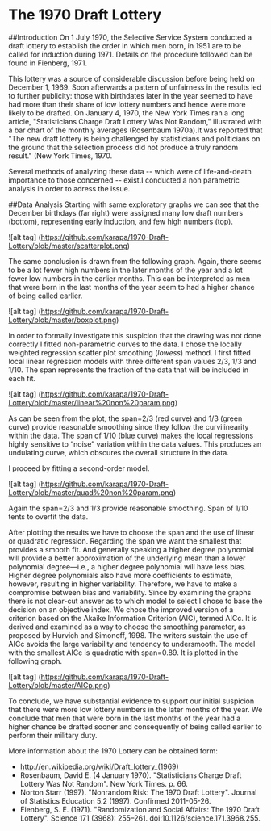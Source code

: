 # The 1970 Draft Lottery

##Introduction 
On 1 July 1970, the Selective Service System conducted a draft lottery to establish the order in which men born, in 1951 are to be called for induction during 1971. Details on the procedure followed can be found in Fienberg, 1971.

This lottery was a source of considerable discussion before being held on December 1, 1969. Soon afterwards a pattern of unfairness in the results led to further publicity: those with birthdates later in the year seemed to have had more than their share of low lottery numbers and hence were more likely to be drafted. On January 4, 1970, the New York Times ran a long article, "Statisticians Charge Draft Lottery Was Not Random," illustrated with a bar chart of the monthly averages (Rosenbaum 1970a).It was reported that "The new draft lottery is being challenged by statisticians and politicians on the ground that the selection process did not produce a truly random result." (New York Times, 1970. 

Several methods of analyzing these data -- which were of life-and-death importance to those concerned -- exist.I conducted a non parametric analysis in order to adress the issue. 

##Data Analysis
Starting with same exploratory graphs we can see that the December birthdays (far right) were assigned many low draft numbers (bottom), representing early induction, and few high numbers (top).

![alt tag] (https://github.com/karapa/1970-Draft-Lottery/blob/master/scatterplot.png)

The same conclusion is drawn from the following graph. Again, there seems to be a lot fewer high numbers in the later months of the year and a lot fewer low numbers in the earlier months. This can be interpreted as men that were born in the last months of the year seem to had a higher chance of being called earlier.

![alt tag] (https://github.com/karapa/1970-Draft-Lottery/blob/master/boxplot.png)

In order to formally investigate this suspicion that the drawing was not done correctly I fitted non-parametric
curves to the data. I chose the locally weighted regression scatter plot smoothing (*lowess*) method.
I first fitted local linear regression models with three different span values 2/3, 1/3 and 1/10. The span
represents the fraction of the data that will be included in each fit. 

![alt tag] (https://github.com/karapa/1970-Draft-Lottery/blob/master/linear%20non%20param.png)

As can be seen from the plot, the span=2/3 (red curve) and 1/3 (green curve) provide reasonable smoothing
since they follow the curvilinearity within the data. The span of 1/10 (blue curve) makes the local regressions
highly sensitive to “noise” variation within the data values. This produces an undulating curve, which
obscures the overall structure in the data.

I proceed by fitting a second-order model. 

![alt tag] (https://github.com/karapa/1970-Draft-Lottery/blob/master/quad%20non%20param.png)

Again the span=2/3 and 1/3 provide reasonable smoothing. Span of 1/10 tents to overfit the data.

After plotting the results we have to choose the span and the use of linear or quadratic regression. Regarding
the span we want the smallest that provides a smooth fit. And generally speaking a higher degree polynomial
will provide a better approximation of the underlying mean than a lower polynomial degree—i.e., a higher
degree polynomial will have less bias. Higher degree polynomials also have more coefficients to estimate,
however, resulting in higher variability. Therefore, we have to make a compromise between bias and
variability. Since by examining the graphs there is not clear-cut answer as to which model to select I chose
to base the decision on an objective index. We chose the improved version of a criterion based on the Akaike
Information Criterion (AIC), termed AICc. It is derived and examined as a way to choose the smoothing
parameter, as proposed by Hurvich and Simonoff, 1998. The writers sustain the use of AICc avoids the large
variability and tendency to undersmooth.
The model with the smallest AICc is quadratic with span=0.89. It is plotted in the following graph.

![alt tag] (https://github.com/karapa/1970-Draft-Lottery/blob/master/AICp.png)


To conclude, we have substantial evidence to support our initial suspicion that there were more low lottery
numbers in the later months of the year. We conclude that men that were born in the last months of the year had a higher chance be drafted sooner and consequently of being called earlier to perform their military duty.

More information about the 1970 Lottery can be obtained form: 
- http://en.wikipedia.org/wiki/Draft_lottery_(1969)
- Rosenbaum, David E. (4 January 1970). "Statisticians Charge Draft Lottery Was Not Random". New York Times. p. 66.
- Norton Starr (1997). "Nonrandom Risk: The 1970 Draft Lottery". Journal of Statistics Education 5.2 (1997). Confirmed 2011-05-26.
- Fienberg, S. E. (1971). "Randomization and Social Affairs: The 1970 Draft Lottery". Science 171 (3968): 255–261. doi:10.1126/science.171.3968.255.
